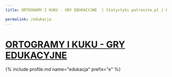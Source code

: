 ```yaml
---
title: ORTOGRAMY I KUKU - GRY EDUKACYJNE  | Statystyki patronite.pl | Patromierz

permalink: /edukacja
---
```


# [ORTOGRAMY I KUKU - GRY EDUKACYJNE ](https://patronite.pl/edukacja)

{% include profile.md name="edukacja" prefix="e" %}
